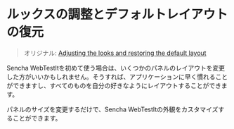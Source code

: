 # ルックスの調整とデフォルトレイアウトの復元

> オリジナル: [Adjusting the looks and restoring the default layout](https://docs.sencha.com/webtestit/guides/advanced-topics/adjusting-the-looks-and-restoring-the-default-layout.html)

Sencha WebTestItを初めて使う場合は、いくつかのパネルのレイアウトを変更した方がいいかもしれません。そうすれば、アプリケーションに早く慣れることができますし、すべてのものを自分の好きなようにレイアウトすることができます。

パネルのサイズを変更するだけで、Sencha WebTestItの外観をカスタマイズすることができます。
